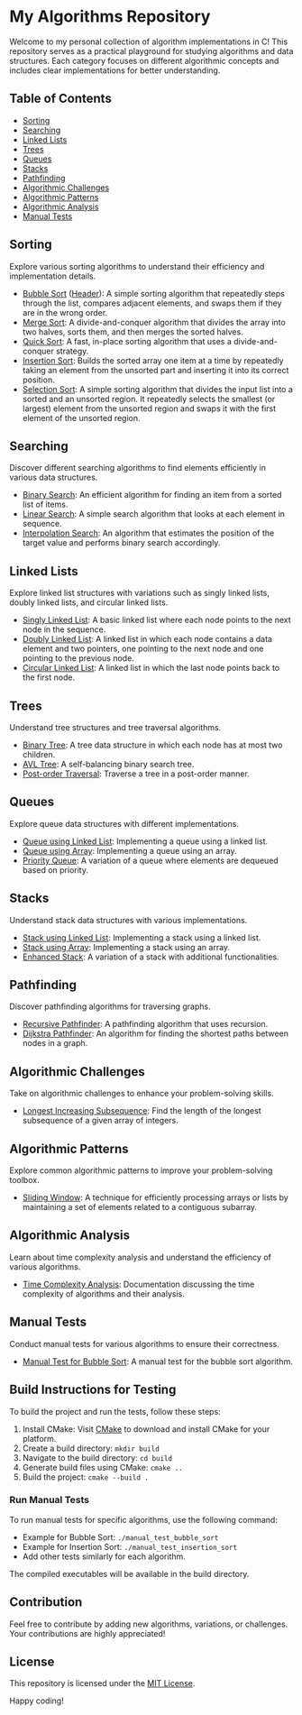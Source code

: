 # My Algorithms Repository

Welcome to my personal collection of algorithm implementations in C! This repository serves as a practical playground for studying algorithms and data structures. Each category focuses on different algorithmic concepts and includes clear implementations for better understanding.

## Table of Contents

- [Sorting](#sorting)
- [Searching](#searching)
- [Linked Lists](#linked-lists)
- [Trees](#trees)
- [Queues](#queues)
- [Stacks](#stacks)
- [Pathfinding](#pathfinding)
- [Algorithmic Challenges](#algorithmic-challenges)
- [Algorithmic Patterns](#algorithmic-patterns)
- [Algorithmic Analysis](#algorithmic-analysis)
- [Manual Tests](#manual-tests)

## Sorting

Explore various sorting algorithms to understand their efficiency and implementation details.

- [Bubble Sort](sorting/bubble_sort.c) ([Header](sorting/bubble_sort.h)): A simple sorting algorithm that repeatedly steps through the list, compares adjacent elements, and swaps them if they are in the wrong order.
- [Merge Sort](sorting/merge_sort.c): A divide-and-conquer algorithm that divides the array into two halves, sorts them, and then merges the sorted halves.
- [Quick Sort](sorting/quick_sort.c): A fast, in-place sorting algorithm that uses a divide-and-conquer strategy.
- [Insertion Sort](sorting/insertion_sort.c): Builds the sorted array one item at a time by repeatedly taking an element from the unsorted part and inserting it into its correct position.
- [Selection Sort](sorting/selection_sort.c): A simple sorting algorithm that divides the input list into a sorted and an unsorted region. It repeatedly selects the smallest (or largest) element from the unsorted region and swaps it with the first element of the unsorted region.

## Searching

Discover different searching algorithms to find elements efficiently in various data structures.

- [Binary Search](searching/binary_search.c): An efficient algorithm for finding an item from a sorted list of items.
- [Linear Search](searching/linear_search.c): A simple search algorithm that looks at each element in sequence.
- [Interpolation Search](searching/interpolation_search.c): An algorithm that estimates the position of the target value and performs binary search accordingly.

## Linked Lists

Explore linked list structures with variations such as singly linked lists, doubly linked lists, and circular linked lists.

- [Singly Linked List](linked_lists/singly_linked_list.c): A basic linked list where each node points to the next node in the sequence.
- [Doubly Linked List](linked_lists/doubly_linked_list.c): A linked list in which each node contains a data element and two pointers, one pointing to the next node and one pointing to the previous node.
- [Circular Linked List](linked_lists/circular_linked_list.c): A linked list in which the last node points back to the first node.

## Trees

Understand tree structures and tree traversal algorithms.

- [Binary Tree](trees/binary_tree.c): A tree data structure in which each node has at most two children.
- [AVL Tree](trees/AVL_tree.c): A self-balancing binary search tree.
- [Post-order Traversal](trees/post_order_traversal.c): Traverse a tree in a post-order manner.

## Queues

Explore queue data structures with different implementations.

- [Queue using Linked List](queues/queue_using_linked_list.c): Implementing a queue using a linked list.
- [Queue using Array](queues/queue_using_array.c): Implementing a queue using an array.
- [Priority Queue](queues/priority_queue.c): A variation of a queue where elements are dequeued based on priority.

## Stacks

Understand stack data structures with various implementations.

- [Stack using Linked List](stacks/stack_using_linked_list.c): Implementing a stack using a linked list.
- [Stack using Array](stacks/stack_using_array.c): Implementing a stack using an array.
- [Enhanced Stack](stacks/enhanced_stack.c): A variation of a stack with additional functionalities.

## Pathfinding

Discover pathfinding algorithms for traversing graphs.

- [Recursive Pathfinder](pathfinding/recursive_pathfinder.c): A pathfinding algorithm that uses recursion.
- [Dijkstra Pathfinder](pathfinding/dijkstra_pathfinder.c): An algorithm for finding the shortest paths between nodes in a graph.

## Algorithmic Challenges

Take on algorithmic challenges to enhance your problem-solving skills.

- [Longest Increasing Subsequence](algorithmic_challenges/longest_increasing_subsequence.c): Find the length of the longest subsequence of a given array of integers.

## Algorithmic Patterns

Explore common algorithmic patterns to improve your problem-solving toolbox.

- [Sliding Window](algorithmic_patterns/sliding_window.c): A technique for efficiently processing arrays or lists by maintaining a set of elements related to a contiguous subarray.

## Algorithmic Analysis

Learn about time complexity analysis and understand the efficiency of various algorithms.

- [Time Complexity Analysis](algorithmic_analysis/time_complexity_analysis.md): Documentation discussing the time complexity of algorithms and their analysis.

## Manual Tests

Conduct manual tests for various algorithms to ensure their correctness.

- [Manual Test for Bubble Sort](tests/manual_test_bubble_sort.c): A manual test for the bubble sort algorithm.

## Build Instructions for Testing

To build the project and run the tests, follow these steps:

1. Install CMake: Visit [CMake](https://cmake.org/download/) to download and install CMake for your platform.
2. Create a build directory: `mkdir build`
3. Navigate to the build directory: `cd build`
4. Generate build files using CMake: `cmake ..`
5. Build the project: `cmake --build .`

### Run Manual Tests

To run manual tests for specific algorithms, use the following command:

- Example for Bubble Sort: `./manual_test_bubble_sort`
- Example for Insertion Sort: `./manual_test_insertion_sort`
- Add other tests similarly for each algorithm.

The compiled executables will be available in the build directory.

## Contribution

Feel free to contribute by adding new algorithms, variations, or challenges. Your contributions are highly appreciated!

## License

This repository is licensed under the [MIT License](LICENSE).

Happy coding!